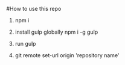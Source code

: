 #How to use this repo

1. npm i

2. install gulp globally npm i -g gulp

3. run gulp

4. git remote set-url origin 'repository name'